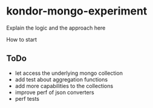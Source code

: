 # kondor-mongo-experiment

Explain the logic and the approach here

How to start

## ToDo
- let access the underlying mongo collection
- add test about aggregation functions
- add more capabilities to the collections
- improve perf of json converters
- perf tests
